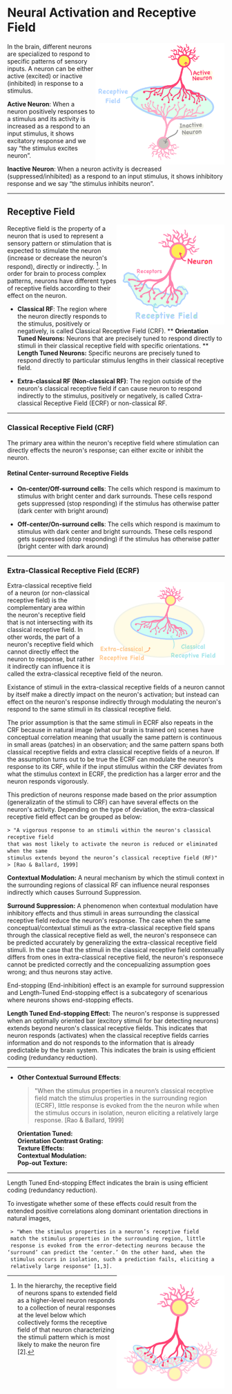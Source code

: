 <h1> Neural Activation and Receptive Field </h1>

  <img src="images/active_inactive_neuron.png" width="300" align="right"/>


  

  In the brain, different neurons are specialized to respond to specific patterns of sensory inputs. 
  A neuron can be either active (excited) or inactive (inhibited) in response to a stimulus.

  **Active Neuron**: When a neuron positively responses to a stimulus and its activity is increased as a respond
  to an input stimulus, it shows excitatory response and we say “the stimulus excites neuron”.
  
  **Inactive Neuron**: When a neuron activity is decreased (suppressed/inhibited) as a respond to an input stimulus, 
  it shows inhibitory response and we say “the stimulus inhibits neuron”.


-----------------------------------------------------------------------------------------------------------

<h2>Receptive Field</h2>

  <img src="images/receptive_field.png" width="250" align="right"/>


Receptive field is the property of a neuron that is used to represent a sensory pattern or stimulation that is 
expected to stimulate the neuron (increase or decrease the neuron's respond), directly or indirectly. [^longnote]. 
In order for brain to process complex patterns, neurons have different types of receptive fields according to their effect on the neuron.


* **Classical RF**: The region where the neuron directly responds to the stimulus, positively or negatively, is called Classical Receptive Field (CRF).
 ** **Orientation Tuned Neurons:** Neurons that are precisely tuned to respond directly to stimuli  in their classical receptive field with specific orientations.
 ** **Length Tuned Neurons:** Specific neurons are precisely tuned to respond directly to particular stimulus lengths in their classical receptive field.

* **Extra-classical RF (Non-classical RF)**: The region outside of the neuron's classical receptive field if can cause neuron to respond indirectly to the stimulus, positively or negatively, is called Cxtra-classical Receptive Field (ECRF) or non-classical RF.



  [^longnote]: In the hierarchy, the receptive field of neurons spans to extended field as a 
  higher-level neuron responds to a collection of neural responses at the level 
  below which collectively forms the receptive field of that neuron characterizing
  the stimuli pattern which is most likely to make the neuron fire [2]. 




-----------------------------------------------------------------------------------------------------------

  <h3>Classical Receptive Field (CRF)</h3>
  
  The primary area within the neuron's receptive field where stimulation can 
  directly effects the neuron's response; can either excite or inhibit the neuron.

  <h4> Retinal Center-surround Receptive Fields </h4>
  
  * **On-center/Off-surround cells**: The cells which respond is maximum to stimulus with bright center
    and dark surrounds. These cells respond gets suppressed (stop responding) if the stimulus has otherwise patter (dark center
    with bright around)
    
  * **Off-center/On-surround cells**: The cells which respond is maximum to stimulus with dark center
    and bright surrounds. These cells respond gets suppressed (stop responding) if the stimulus has otherwise
    patter (bright center with dark around)



-----------------------------------------------------------------------------------------------------------

  <h3> Extra-Classical Receptive Field (ECRF) </h3>

  <img src="images/crf_ecrf.png" width="300" align="right"/>



   Extra-classical receptive field of a neuron (or non-classical receptive field)
   is the complementary area within the neuron's receptive field that is not intersecting
   with its classical receptive field. In other words, the part of a neuron's receptive field 
   which cannot directly effect the neuron to response, but rather it indirectly can
   influence it is called the extra-classical receptive field of the neuron. 
   
   Existance of stimuli in the extra-classical receptive fields of a neuron cannot by 
   itself make a directly impact on the neuron's activation; but instead can effect 
   on the neuron's response indirectly through modulating the neuron's respond to the 
   same stimuli in its classical receptive field. 
   
   The prior assumption is that the same stimuli in ECRF also repeats in the CRF 
   because in natural image (what our brain is trained on) scenes have conceptual 
   correlation meaning that usually the same pattern is continuous in small areas 
   (patches) in an observation; and the same pattern spans both classical receptive 
   fields and extra classical receptive fields of a neuron. If the assumption turns
   out to be true the ECRF can modulate the neuron's response to its CRF, while if 
   the input stimulus within the CRF deviates from what the stimulus context in 
   ECRF, the prediction has a larger error and the neuron responds vigorously.

   This prediction of neurons response made based on the prior assumption (generalizatin
   of the stimuli to CRF) can have several effects on the neuron's activity. Depending on 
   the type of deviation, the extra-classical receptive field effect can be grouped as below:

    > "A vigorous response to an stimuli within the neuron's classical receptive field 
    that was most likely to activate the neuron is reduced or eliminated when the same 
    stimulus extends beyond the neuron’s classical receptive field (RF)"
    > [Rao & Ballard, 1999]
     
  **Contextual Modulation:** A neural mechanism by which the stimuli context in the surrounding regions of 
  classical RF can influence neural responses indirectly which causes Surround Suppression.  

  **Surround Suppression:** A phenomenon when contextual modulation have inhibitory effects and thus stimuli 
  in areas surrounding the classical receptive field reduce the neuron's response. 
  The case when the same conceptual/contextual stimuli as the extra-classical receptive field spans through 
  the classical receptive field as well, the neuron's responsece can  be predicted accurately by generalizing 
  the extra-classical receptive field stimuli. In the case that the stimuli in the classical receptive field 
  contexually differs from ones in extra-classical receptive field, the neuron's responsece cannot be predicted
  correctly and the concepualizing assumption goes wrong; and thus neurons stay active.
  
  End-stopping (End-inhibition) effect is an example for surround suppression and Length-Tuned End-stopping
  effect is a subcategory of scenarious where neurons shows end-stopping effects.

   **Length Tuned End-stopping Effect:** The neuron's response is suppressed when an
   optimally oriented bar (excitory stimuli for bar detecting neurons) extends beyond
   neuron's classical receptive fields. This indicates that neuron responds (activates)
   when the classical receptive fields carries information and do not responds to the
   information that is already predictable by the brain system. This indicates the brain
   is using efficient coding (redundancy reduction).


-----------------------------------------------------------------------------------------------------------


   * **Other Contextual Surround Effects**:

     > "When the stimulus properties in a neuron’s classical receptive field
     match the stimulus properties in the surrounding region (ECRF), little
     response is evoked from the the neuron while when the stimulus occurs
     in isolation, neuron eliciting a relatively large response.
     > [Rao & Ballard, 1999]
      
     
       **Orientation Tuned:** <br>
       **Orientation Contrast Grating:** <br>
       **Texture Effects:** <br>
       **Contextual Modulation:** <br>
      **Pop-out Texture:** <br>

     
--------------------------------------------------------------------------
Length Tuned End-stopping Effect  indicates the brain is using efficient coding (redundancy reduction).
     
  To investigate whether some of these effects could
  result from the extended positive correlations along dominant
  orientation directions in natural images, 


     
     > "When the stimulus properties in a neuron’s receptive field
     match the stimulus properties in the surrounding region, little
     response is evoked from the error-detecting neurons because the
    ‘surround’ can predict the ‘center.’ On the other hand, when the
     stimulus occurs in isolation, such a prediction fails, eliciting a
     relatively large response" [1,3].



  <img src="images/v1_n3.png" width="250" align="right"/>


  


